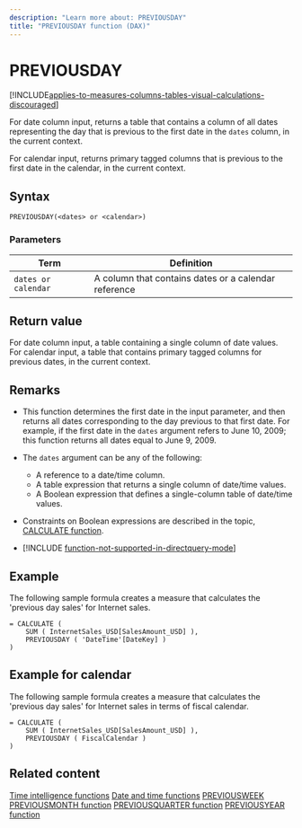 ```yaml
---
description: "Learn more about: PREVIOUSDAY"
title: "PREVIOUSDAY function (DAX)"
---
```

# PREVIOUSDAY

[!INCLUDE[applies-to-measures-columns-tables-visual-calculations-discouraged](includes/applies-to-measures-columns-tables-visual-calculations-discouraged.md)]

For date column input, returns a table that contains a column of all dates representing the day that is previous to the first date in the `dates` column, in the current context.

For calendar input, returns primary tagged columns that is previous to the first date in the calendar, in the current context.

## Syntax

```
PREVIOUSDAY(<dates> or <calendar>)
```

### Parameters

|Term|Definition|
|--------|--------------|
|`dates or calendar`|A column that contains dates or a calendar reference|

## Return value

For date column input, a table containing a single column of date values.  
For calendar input, a table that contains primary tagged columns for previous dates, in the current context.

## Remarks

- This function determines the first date in the input parameter, and then returns all dates corresponding to the day previous to that first date. For example, if the first date in the `dates` argument refers to June 10, 2009; this function returns all dates equal to June 9, 2009.

- The `dates` argument can be any of the following:
  - A reference to a date/time column.
  - A table expression that returns a single column of date/time values.
  - A Boolean expression that defines a single-column table of date/time values.

- Constraints on Boolean expressions are described in the topic, [CALCULATE function](calculate-function-dax.md).

- [!INCLUDE [function-not-supported-in-directquery-mode](includes/function-not-supported-in-directquery-mode.md)]

## Example

The following sample formula creates a measure that calculates the 'previous day sales' for Internet sales.

```dax
= CALCULATE (
    SUM ( InternetSales_USD[SalesAmount_USD] ),
    PREVIOUSDAY ( 'DateTime'[DateKey] )
)
```

## Example for calendar

The following sample formula creates a measure that calculates the 'previous day sales' for Internet sales in terms of fiscal calendar.

```dax
= CALCULATE (
    SUM ( InternetSales_USD[SalesAmount_USD] ),
    PREVIOUSDAY ( FiscalCalendar )
)
```

## Related content

[Time intelligence functions](time-intelligence-functions-dax.md)
[Date and time functions](date-and-time-functions-dax.md)
[PREVIOUSWEEK](previousweek-function-dax.md)
[PREVIOUSMONTH function](previousmonth-function-dax.md)
[PREVIOUSQUARTER function](previousquarter-function-dax.md)
[PREVIOUSYEAR function](previousyear-function-dax.md)

